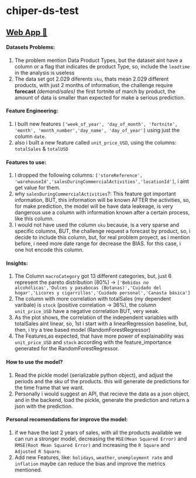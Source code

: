 # chiper-ds-test


[Web App 🧬](https://chiper-ds-test.herokuapp.com/)
----


#### Datasets Problems:
1. The problem mention Data Product Types, but the dataset aint have a column or a flag that indicates de product Type, so, include the `leadtime` in the analysis is useless
2. The data set got 2.029 diferents `sku`, thats mean 2.029 different products, with just 2 months of information, the challenge require **forecast** *(demand/sales)* the first fortnite of march by product, the amount of data is smaller than expected for make a serious prediction.

#### Feature Engineering:
1. I built new features `['week_of_year', 'day_of_month', 'fortnite', 'month', 'month_number','day_name', 'day_of_year']` using just the column `date`.
2. also i built a new feature called `unit_price_USD`, using the columns: `totalSales` & `totalUSD`

#### Features to use:
1. I dropped the following columns: `['storeReference', 'warehouseId','salesDuringCommercialActivities','locationId']`, i aint get value for them.
2. why `salesDuringCommercialActivities`?: This feature got important information, BUT, this information will be known AFTER the activities, so, for make prediction, the model will be have data leakeage, is very dangerous use a column with information known after a certain process, like this column.
3. I would not have used the column `sku` because, is a very sparse and specific columns, BUT, the challenge request a forecast by product, so, i decide to include this column, but, for real problem proyect, as i mention before, i need more date range for decrease the BIAS. for this case, i one hot encode this column.

#### Insights:
1. The Column `macroCategory` got 13 different categories, but, just 6 represent the pareto distribution (80%) -> `['Bebidas no alcohólicas','Dulces y pasabocas (Botanas)','Cuidado del hogar','Licores y cigarrillos','Cuidado personal','Canasta básica']`
2. The column with more correlation with totalSales (my dependent varibale) is `stock` (positive correlation -> 36%), the column `unit_price_USD` have a negative correlation BUT, very weak. 
3. As the plot shows, the correlation of the independent variables with totalSales aint linear, so, 1st i start with a linearRegression baseline, but, then, i try a tree based model (RandomForestRegressor)
4. The Features,as expected, that have more power of explainability was `unit_price_USD` and `stock` according with the feature_importance generated for the RandomForestRegressor.


#### How to use the model?
1. Read the pickle model (serializable python object), and adjust the periods and the sku of the products. this will generate de predictions for the time frame that we want.
2. Personally i would suggest an API, that recieve the data as a json object, and in the backend, load the pickle, generate the prediction and return a json with the prediction.

#### Personal recomendations for improve the model:
1. if we have the last 2 years of sales, with all the products available we can run a stronger model, decreasing the `MSE(Mean Squared Error)` and `RMSE(Root Mean Squared Error)` and increasing the `R Square` and `Adjusted R Square`.
2. Add new Features, like: `holidays`, `weather`, `unemployment rate` and `inflation` maybe can reduce the bias and improve the metrics mentioned.
